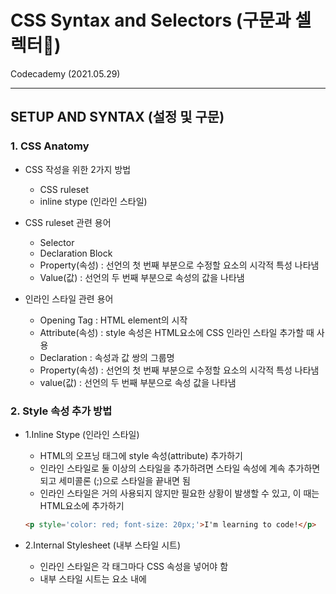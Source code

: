 # CSS Syntax and Selectors (구문과 셀렉터)
Codecademy (2021.05.29)

***

## SETUP AND SYNTAX (설정 및 구문)

### 1. CSS Anatomy

- CSS 작성을 위한 2가지 방법
  - CSS ruleset
  - inline stype (인라인 스타일)

- CSS ruleset 관련 용어
  - Selector
  - Declaration Block
  - Property(속성) : 선언의 첫 번째 부분으로 수정할 요소의 시각적 특성 나타냄
  - Value(값) : 선언의 두 번째 부분으로 속성의 값을 나타냄

- 인라인 스타일 관련 용어
  - Opening Tag : HTML element의 시작
  - Attribute(속성) : style 속성은 HTML요소에 CSS 인라인 스타일 추가할 때 사용
  - Declaration : 속성과 값 쌍의 그룹명
  - Property(속성) : 선언의 첫 번째 부분으로 수정할 요소의 시각적 특성 나타냄
  - value(값) : 선언의 두 번째 부분으로 속성 값을 나타냄

### 2. Style 속성 추가 방법
- 1.Inline Stype (인라인 스타일)
  - HTML의 오프닝 태그에 style 속성(attribute) 추가하기
  - 인라인 스타일로 둘 이상의 스타일을 추가하려면 스타일 속성에 계속 추가하면 되고
  세미콜론 (;)으로 스타일을 끝내면 됨
  - 인라인 스타일은 거의 사용되지 않지만 필요한 상황이 발생할 수 있고, 이 때는 HTML요소에 추가하기
  ```html
  <p style='color: red; font-size: 20px;'>I'm learning to code!</p>
  ```

- 2.Internal Stylesheet (내부 스타일 시트)
  - 인라인 스타일은 각 태그마다 CSS 속성을 넣어야 함
  - 내부 스타일 시트는 <head>요소 내에 <style>요소 생성하는 것
  ```html
  <head>
  <style>
    p {
      color: red;
      font-size: 20px;
    }
  </style>
  </head>
  ```

- 3.External Stylesheet (외부 스타일 시트)
  - HTML코드와 CSS코드를 다른 파일로 분리시키는게 가장 일반적
  - ```<link>```는 HTML 코드의 ```<head>``` ```</head>``` 사이 있어야 함
  - href 속성 : 앵커 요소```<a>```와 마찬가지로이 속성의 값은 CSS 파일의 주소 또는 경로여야함
  - rel 속성 : HTML 파일과 CSS 파일 간의 관계를 설명. 스타일 시트에 링크하고 있으므로 값을 스타일 시트로 설정해야함
  ```html
  <link href='https://www.codecademy.com/stylesheets/style.css' rel='stylesheet'>
  ```
   ```html
  <link href='./style.css' rel='stylesheet'>
   ```
  - html코드 파일과 css코드 파일이 같은 디렉토리에 있는 경우 이렇게 연결 가능
